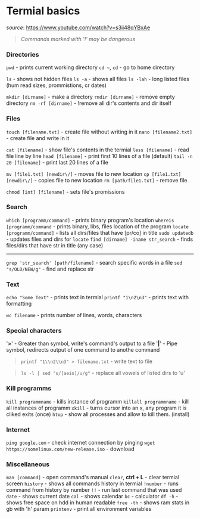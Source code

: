 # Termial basics
*source*: https://www.youtube.com/watch?v=s3ii48qYBxAe
>*Commands marked with '!' may be dangerous*

### Directories
`pwd` - prints current working directory
`cd ~`, `cd` - go to home directory

`ls` - shows not hidden files
`ls -a` - shows all files
`ls -lah` - long listed files (hum read sizes, prommistions, cr dates)

`mkdir [dirname]` - make a directory
`rmdir [dirname]` - remove empty directory
`rm -rf [dirname]` - !remove all dir's contents and dir itself

### Files
`touch [filename.txt]` - create file without writing in it
`nano [filename2.txt]` - create file and write in it

`cat [filename]` - show file's contents in the termial
`less [filename]` - read file line by line
`head [filename]` - print first 10 lines of a file (default)
`tail -n 20 [filename]` - print last 20 lines of a file 


`mv [file1.txt] [newdir\/]` - moves file to new location
`cp [file1.txt] [newdir\/]` - copies file to new location
`rm [path/file1.txt]` - remove file

`chmod [int] [filename]` - sets file's promissions
### Search
`which [programm/command]` - prints binary program's location
`whereis [programm/command` - prints binary, libs, files location of the program
`locate [programm/command]` - lists all dirs/files that have [pr/co] in title
`sudo updatedb` - updates files and dirs for `locate`
`find [dirname] -iname str_search` - finds files/dirs that have str in title (any case)

---
`grep 'str_search' [path/filename]` - search specific words in a file
`sed "s/OLD/NEW/g"` - find and replace str


### Text
`echo "Some Text"` - prints text in termial
`printf "1\n2\n3"` - prints text with formatting

`wc filename` - prints number of lines, words, characters 
### Special characters
'**\>**' - Greater than symbol, write's command's output to a file
'**\|**' - Pipe symbol, redirects output of one command to anothe command
>`printf "1\\n2\\n3" > filename.txt` - write text to file

>`ls -l | sed "s/[aeio]/u/g"` - replace all vowels of  listed dirs to 'u'

### Kill programms
`kill programmname` - kills instance of programm
`killall programmname` - kill all instances of programm
`xkill` - turns cursor into an x, any program it is cliked exits (once)
`htop` - show all processes and allow to kill them. (install)

### Internet
`ping google.com` - check internet connection by pinging
`wget https://somelinux.com/new-release.iso` - download

### Miscellaneous
`man [command]` - open command's manual
`clear`, **ctrl + L** - clear termial screen
`history` - shows all commands history in termial
`!number` - runs command from history by number
`!!` - run last command that was used
`date` - shows current date
`cal` - shows calendar
`bc` - calculator
`df -h` - shows free space on hdd in human readable
`free -th` - shows ram stats in gb with 'h' param
`printenv` - print all environment variables